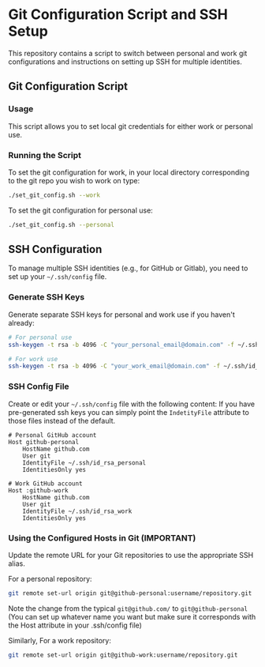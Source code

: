 # Git Configuration Script and SSH Setup

This repository contains a script to switch between personal and work git configurations and instructions on setting up SSH for multiple identities.

## Git Configuration Script

### Usage

This script allows you to set local git credentials for either work or personal use.


### Running the Script

To set the git configuration for work, in your local directory corresponding to the git repo you wish to work on type:

```bash
./set_git_config.sh --work
```

To set the git configuration for personal use:

```bash
./set_git_config.sh --personal
```

## SSH Configuration

To manage multiple SSH identities (e.g., for GitHub or Gitlab), you need to set up your `~/.ssh/config` file.

### Generate SSH Keys

Generate separate SSH keys for personal and work use if you haven't already:

```bash
# For personal use
ssh-keygen -t rsa -b 4096 -C "your_personal_email@domain.com" -f ~/.ssh/id_rsa_personal

# For work use
ssh-keygen -t rsa -b 4096 -C "your_work_email@domain.com" -f ~/.ssh/id_rsa_work
```


### SSH Config File

Create or edit your `~/.ssh/config` file with the following content:
If you have pre-generated ssh keys you can simply point the `IndetityFile` attribute to those files instead of the default.

```plaintext
# Personal GitHub account
Host github-personal
    HostName github.com
    User git
    IdentityFile ~/.ssh/id_rsa_personal
    IdentitiesOnly yes

# Work GitHub account
Host :github-work
    HostName github.com
    User git
    IdentityFile ~/.ssh/id_rsa_work
    IdentitiesOnly yes
```

### Using the Configured Hosts in Git (__IMPORTANT__)

Update the remote URL for your Git repositories to use the appropriate SSH alias.

For a personal repository:

```bash
git remote set-url origin git@github-personal:username/repository.git
```

Note the change from the typical `git@github.com/` to `git@github-personal` (You can set up whatever name you want but make sure it corresponds with the Host attribute in your .ssh/config file)

Similarly,  For a work repository:

```bash
git remote set-url origin git@github-work:username/repository.git
```

